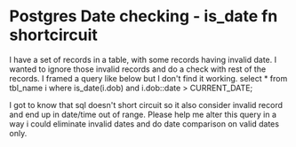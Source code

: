 
# Postgres Date checking - is_date fn shortcircuit

I have a set of records in a table, with some records having invalid date. I wanted to ignore those invalid records and do a check with rest of the records. I framed a query like below but I don't find it working.
select * from tbl_name i
             where is_date(i.dob) and i.dob::date > CURRENT_DATE;

I got to know that sql doesn't short circuit so it also consider invalid record and end up in date/time out of range. Please help me alter this query in a way i could eliminate invalid dates and do date comparison on valid dates only.

        